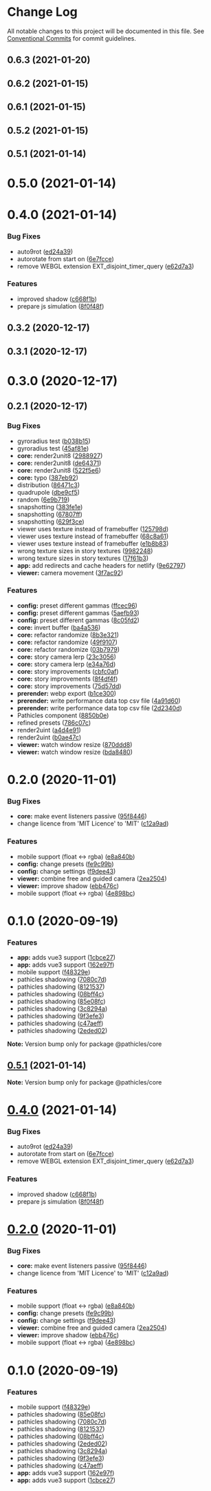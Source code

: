 # Change Log

All notable changes to this project will be documented in this file.
See [Conventional Commits](https://conventionalcommits.org) for commit guidelines.

## 0.6.3 (2021-01-20)



## 0.6.2 (2021-01-15)



## 0.6.1 (2021-01-15)



## 0.5.2 (2021-01-15)



## 0.5.1 (2021-01-14)



# 0.5.0 (2021-01-14)



# 0.4.0 (2021-01-14)


### Bug Fixes

* auto9rot ([ed24a39](https://github.com/pathicles/pathicles/commit/ed24a39b333657af2c0d3b05aa6905f0d482ab40))
* autorotate from start on ([6e7fcce](https://github.com/pathicles/pathicles/commit/6e7fcce4989f6e6d443e5c80fbe020b7a50ea410))
* remove WEBGL extension EXT_disjoint_timer_query ([e62d7a3](https://github.com/pathicles/pathicles/commit/e62d7a38a8f9e8a59a922be48c9f6c83bf75c82f))


### Features

* improved shadow ([c668f1b](https://github.com/pathicles/pathicles/commit/c668f1bc430783d3be0b631556eaa02a88800a86))
* prepare js simulation ([8f0f48f](https://github.com/pathicles/pathicles/commit/8f0f48f42d08059b1b1e1761f640c592281d37e5))



## 0.3.2 (2020-12-17)



## 0.3.1 (2020-12-17)



# 0.3.0 (2020-12-17)



## 0.2.1 (2020-12-17)


### Bug Fixes

* gyroradius test ([b038b15](https://github.com/pathicles/pathicles/commit/b038b15cf734907a3fcb2967d1d48ac7e46468c6))
* gyroradius test ([45af81e](https://github.com/pathicles/pathicles/commit/45af81e3a88e0d75858b795692d02b857d86bf2d))
* **core:** render2unit8 ([2988927](https://github.com/pathicles/pathicles/commit/29889276656899ac62562cc4f2e9c51aa66e41d4))
* **core:** render2unit8 ([de64371](https://github.com/pathicles/pathicles/commit/de643718273f84b1ef91c7ecd4e05d85fe60d99e))
* **core:** render2unit8 ([522f5e6](https://github.com/pathicles/pathicles/commit/522f5e680c5ccc9bc11f199b7b4bd4c859520fb9))
* **core:** typo ([387eb92](https://github.com/pathicles/pathicles/commit/387eb92c42bfb11a28cd8cc1a377bc6a48c32a0b))
* distribution ([86471c3](https://github.com/pathicles/pathicles/commit/86471c3391d9fb5d063b341164cf50b63ef58384))
* quadrupole ([dbe9cf5](https://github.com/pathicles/pathicles/commit/dbe9cf552d4a4f3fbdda204f17f8ad2b524e9c51))
* random ([6e9b719](https://github.com/pathicles/pathicles/commit/6e9b7197b407cf1a6e654e3f4e3480e4d5f698cd))
* snapshotting ([383fe1e](https://github.com/pathicles/pathicles/commit/383fe1e928c13d981f564aaa47313f8127999c89))
* snapshotting ([67807ff](https://github.com/pathicles/pathicles/commit/67807ff044946a16ba89fc2010c0215d9460edf4))
* snapshotting ([629f3ce](https://github.com/pathicles/pathicles/commit/629f3ce3373196571bd3af7e53c120856a7fd1a5))
* viewer uses texture instead of framebuffer ([125798d](https://github.com/pathicles/pathicles/commit/125798d1c76e7236a2da9ad1bd607cf594a6a4ee))
* viewer uses texture instead of framebuffer ([68c8a61](https://github.com/pathicles/pathicles/commit/68c8a61465c80b12942cfddfc421dda0dfb5ab30))
* viewer uses texture instead of framebuffer ([e1b8b83](https://github.com/pathicles/pathicles/commit/e1b8b83e02b06bac264b838594f65a0f270bd96d))
* wrong texture sizes in story textures ([9982248](https://github.com/pathicles/pathicles/commit/9982248c0125744c5c29bc8bbbe27f1164a7cd38))
* wrong texture sizes in story textures ([17f61b3](https://github.com/pathicles/pathicles/commit/17f61b3159848f7abe29f99ed1dcfcc5cc392afa))
* **app:** add redirects and cache headers for netlify ([9e62797](https://github.com/pathicles/pathicles/commit/9e62797fe810b6f4bf37fd22a31a0e7cc3813c07))
* **viewer:** camera movement ([3f7ac92](https://github.com/pathicles/pathicles/commit/3f7ac92e7d907072b8af2b910e459613a6b4a7b1))


### Features

* **config:** preset different gammas ([ffcec96](https://github.com/pathicles/pathicles/commit/ffcec96de2632e27beac731edda91515bd301550))
* **config:** preset different gammas ([5aefb93](https://github.com/pathicles/pathicles/commit/5aefb93c7d30ab35efa074931d131ee4354961b2))
* **config:** preset different gammas ([8c05fd2](https://github.com/pathicles/pathicles/commit/8c05fd264c65005d583f13842d6305b0b6a442ef))
* **core:** invert buffer ([ba4a536](https://github.com/pathicles/pathicles/commit/ba4a53685d8a9c13a8c05f9ce3555c378d823c03))
* **core:** refactor randomize ([8b3e321](https://github.com/pathicles/pathicles/commit/8b3e321360ed63a569a1d9162455df6fda8df6d6))
* **core:** refactor randomize ([49f9107](https://github.com/pathicles/pathicles/commit/49f9107f3347d67907ea4d37bad3559faa977d2f))
* **core:** refactor randomize ([03b7979](https://github.com/pathicles/pathicles/commit/03b7979fa68308245ae4eb89aa94ae061edbaabb))
* **core:** story camera lerp ([23c3056](https://github.com/pathicles/pathicles/commit/23c3056215edc44eec283cb5ad6feed98f916659))
* **core:** story camera lerp ([e34a76d](https://github.com/pathicles/pathicles/commit/e34a76d56a13944fa06dcf0401889496683ec040))
* **core:** story improvements ([cbfc0af](https://github.com/pathicles/pathicles/commit/cbfc0afe6ad25ffe2ddf6b805dffaa2006c45b39))
* **core:** story improvements ([8f4df4f](https://github.com/pathicles/pathicles/commit/8f4df4f1865a30ab903f9a8df40cb5ea625f69a6))
* **core:** story improvements ([75d57dd](https://github.com/pathicles/pathicles/commit/75d57dd9ab9fb0f66dbee184a0024ba48cd520eb))
* **prerender:** webp export ([b1ce300](https://github.com/pathicles/pathicles/commit/b1ce3005c8c6dc46225c37fa76de9a290e806f7d))
* **prerender:** write performance data top csv file ([4a91d60](https://github.com/pathicles/pathicles/commit/4a91d602bdd6b81e8c05db8eb130fff05d26e892))
* **prerender:** write performance data top csv file ([2d2340d](https://github.com/pathicles/pathicles/commit/2d2340d103cd52091921a99d547b357323b3b538))
* Pathicles component ([8850b0e](https://github.com/pathicles/pathicles/commit/8850b0ed482d6b3c33b0cef60f9b238ab7139b56))
* refined presets ([786c07c](https://github.com/pathicles/pathicles/commit/786c07cc127227ffbde919e946ef493192eb6364))
* render2uint ([a4d4e91](https://github.com/pathicles/pathicles/commit/a4d4e9127319e06836df13efe661014caeccde90))
* render2uint ([b0ae47c](https://github.com/pathicles/pathicles/commit/b0ae47c5e2869501bd5cbbc4ddd223b3a6ad3163))
* **viewer:** watch window resize ([870ddd8](https://github.com/pathicles/pathicles/commit/870ddd827b370940bade049ed1dfdcec6f8de2f8))
* **viewer:** watch window resize ([bda8480](https://github.com/pathicles/pathicles/commit/bda84808153b343593f2affef4b863106a676fca))



# 0.2.0 (2020-11-01)


### Bug Fixes

* **core:** make event listeners passive ([95f8446](https://github.com/pathicles/pathicles/commit/95f8446e1ae484c6670a9bf88803be9c32da0f9b))
* change licence from 'MIT Licence' to 'MIT' ([c12a9ad](https://github.com/pathicles/pathicles/commit/c12a9ad57823510a489b0986058c17655640ae3c))


### Features

* mobile support (float <-> rgba) ([e8a840b](https://github.com/pathicles/pathicles/commit/e8a840ba096792454a5835c429978be52c20a7ae))
* **config:** change presets ([fe9c99b](https://github.com/pathicles/pathicles/commit/fe9c99b457193b54a4253124e7116a7c567ff229))
* **config:** change settings ([f9dee43](https://github.com/pathicles/pathicles/commit/f9dee43f5a51f466467d2a1a6557d47d27b20561))
* **viewer:** combine free and guided camera ([2ea2504](https://github.com/pathicles/pathicles/commit/2ea250405f83a555377c15b9f43d3fad22194447))
* **viewer:** improve shadow ([ebb476c](https://github.com/pathicles/pathicles/commit/ebb476cf552cac11a2c5e91031b417b0e948bbf4))
* mobile support (float <-> rgba) ([4e898bc](https://github.com/pathicles/pathicles/commit/4e898bc6e40b4c6167b69b114766168c9e237eb5))



# 0.1.0 (2020-09-19)


### Features

* **app:** adds vue3 support ([1cbce27](https://github.com/pathicles/pathicles/commit/1cbce27d9c2bbea042140044b259d81039410d1e))
* **app:** adds vue3 support ([162e97f](https://github.com/pathicles/pathicles/commit/162e97f0198cb6ae9e3f2eb089476576a74f5524))
* mobile support ([f48329e](https://github.com/pathicles/pathicles/commit/f48329e65fe84f56b103977537a3e92d54638db6))
* pathicles shadowing ([7080c7d](https://github.com/pathicles/pathicles/commit/7080c7df1527b00bee0f1d7354cf12e9788deb9f))
* pathicles shadowing ([8121537](https://github.com/pathicles/pathicles/commit/8121537d95efe89c91a3d3112226d719517aa254))
* pathicles shadowing ([08bff4c](https://github.com/pathicles/pathicles/commit/08bff4c5e910499eb541b7d02011c75a919aa2b9))
* pathicles shadowing ([85e08fc](https://github.com/pathicles/pathicles/commit/85e08fccc5424a2ddfefb31d7f78336b1c5d75dd))
* pathicles shadowing ([3c8294a](https://github.com/pathicles/pathicles/commit/3c8294a40e17a61583f0f57d4a83a2bf2d37570e))
* pathicles shadowing ([9f3efe3](https://github.com/pathicles/pathicles/commit/9f3efe340777471f828006bff85cb535872d42f9))
* pathicles shadowing ([c47aeff](https://github.com/pathicles/pathicles/commit/c47aeffda75f4df4c1f7b9e67892aa3ded8a29e7))
* pathicles shadowing ([2eded02](https://github.com/pathicles/pathicles/commit/2eded02b22cfce73fb011fc49b0786b16adf1eaf))







**Note:** Version bump only for package @pathicles/core





## [0.5.1](https://github.com/pathicles/pathicles/compare/v0.5.0...v0.5.1) (2021-01-14)

**Note:** Version bump only for package @pathicles/core





# [0.4.0](https://github.com/pathicles/pathicles/compare/v0.3.2...v0.4.0) (2021-01-14)


### Bug Fixes

* auto9rot ([ed24a39](https://github.com/pathicles/pathicles/commit/ed24a39b333657af2c0d3b05aa6905f0d482ab40))
* autorotate from start on ([6e7fcce](https://github.com/pathicles/pathicles/commit/6e7fcce4989f6e6d443e5c80fbe020b7a50ea410))
* remove WEBGL extension EXT_disjoint_timer_query ([e62d7a3](https://github.com/pathicles/pathicles/commit/e62d7a38a8f9e8a59a922be48c9f6c83bf75c82f))


### Features

* improved shadow ([c668f1b](https://github.com/pathicles/pathicles/commit/c668f1bc430783d3be0b631556eaa02a88800a86))
* prepare js simulation ([8f0f48f](https://github.com/pathicles/pathicles/commit/8f0f48f42d08059b1b1e1761f640c592281d37e5))





# [0.2.0](https://github.com/pathicles/pathicles/compare/v0.1.0...v0.2.0) (2020-11-01)


### Bug Fixes

* **core:** make event listeners passive ([95f8446](https://github.com/pathicles/pathicles/commit/95f8446e1ae484c6670a9bf88803be9c32da0f9b))
* change licence from 'MIT Licence' to 'MIT' ([c12a9ad](https://github.com/pathicles/pathicles/commit/c12a9ad57823510a489b0986058c17655640ae3c))


### Features

* mobile support (float <-> rgba) ([e8a840b](https://github.com/pathicles/pathicles/commit/e8a840ba096792454a5835c429978be52c20a7ae))
* **config:** change presets ([fe9c99b](https://github.com/pathicles/pathicles/commit/fe9c99b457193b54a4253124e7116a7c567ff229))
* **config:** change settings ([f9dee43](https://github.com/pathicles/pathicles/commit/f9dee43f5a51f466467d2a1a6557d47d27b20561))
* **viewer:** combine free and guided camera ([2ea2504](https://github.com/pathicles/pathicles/commit/2ea250405f83a555377c15b9f43d3fad22194447))
* **viewer:** improve shadow ([ebb476c](https://github.com/pathicles/pathicles/commit/ebb476cf552cac11a2c5e91031b417b0e948bbf4))
* mobile support (float <-> rgba) ([4e898bc](https://github.com/pathicles/pathicles/commit/4e898bc6e40b4c6167b69b114766168c9e237eb5))





# 0.1.0 (2020-09-19)


### Features

* mobile support ([f48329e](https://github.com/pathicles/pathicles/commit/f48329e65fe84f56b103977537a3e92d54638db6))
* pathicles shadowing ([85e08fc](https://github.com/pathicles/pathicles/commit/85e08fccc5424a2ddfefb31d7f78336b1c5d75dd))
* pathicles shadowing ([7080c7d](https://github.com/pathicles/pathicles/commit/7080c7df1527b00bee0f1d7354cf12e9788deb9f))
* pathicles shadowing ([8121537](https://github.com/pathicles/pathicles/commit/8121537d95efe89c91a3d3112226d719517aa254))
* pathicles shadowing ([08bff4c](https://github.com/pathicles/pathicles/commit/08bff4c5e910499eb541b7d02011c75a919aa2b9))
* pathicles shadowing ([2eded02](https://github.com/pathicles/pathicles/commit/2eded02b22cfce73fb011fc49b0786b16adf1eaf))
* pathicles shadowing ([3c8294a](https://github.com/pathicles/pathicles/commit/3c8294a40e17a61583f0f57d4a83a2bf2d37570e))
* pathicles shadowing ([9f3efe3](https://github.com/pathicles/pathicles/commit/9f3efe340777471f828006bff85cb535872d42f9))
* pathicles shadowing ([c47aeff](https://github.com/pathicles/pathicles/commit/c47aeffda75f4df4c1f7b9e67892aa3ded8a29e7))
* **app:** adds vue3 support ([162e97f](https://github.com/pathicles/pathicles/commit/162e97f0198cb6ae9e3f2eb089476576a74f5524))
* **app:** adds vue3 support ([1cbce27](https://github.com/pathicles/pathicles/commit/1cbce27d9c2bbea042140044b259d81039410d1e))
